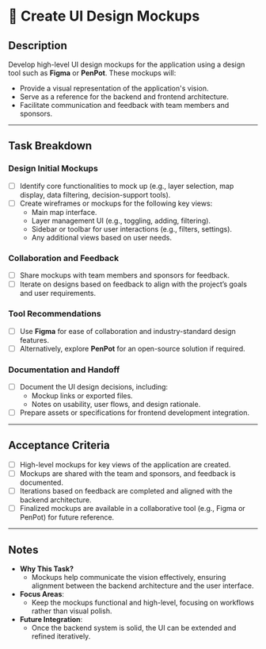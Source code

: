 # 🎨 Create UI Design Mockups

## Description
Develop high-level UI design mockups for the application using a design tool such as **Figma** or **PenPot**. These mockups will:
- Provide a visual representation of the application's vision.
- Serve as a reference for the backend and frontend architecture.
- Facilitate communication and feedback with team members and sponsors.

---

## Task Breakdown

### Design Initial Mockups
- [ ] Identify core functionalities to mock up (e.g., layer selection, map display, data filtering, decision-support tools).
- [ ] Create wireframes or mockups for the following key views:
  - Main map interface.
  - Layer management UI (e.g., toggling, adding, filtering).
  - Sidebar or toolbar for user interactions (e.g., filters, settings).
  - Any additional views based on user needs.

### Collaboration and Feedback
- [ ] Share mockups with team members and sponsors for feedback.
- [ ] Iterate on designs based on feedback to align with the project’s goals and user requirements.

### Tool Recommendations
- [ ] Use **Figma** for ease of collaboration and industry-standard design features.
- [ ] Alternatively, explore **PenPot** for an open-source solution if required.

### Documentation and Handoff
- [ ] Document the UI design decisions, including:
  - Mockup links or exported files.
  - Notes on usability, user flows, and design rationale.
- [ ] Prepare assets or specifications for frontend development integration.

---

## Acceptance Criteria
- [ ] High-level mockups for key views of the application are created.
- [ ] Mockups are shared with the team and sponsors, and feedback is documented.
- [ ] Iterations based on feedback are completed and aligned with the backend architecture.
- [ ] Finalized mockups are available in a collaborative tool (e.g., Figma or PenPot) for future reference.

---

## Notes

- **Why This Task?**
  - Mockups help communicate the vision effectively, ensuring alignment between the backend architecture and the user interface.
- **Focus Areas**:
  - Keep the mockups functional and high-level, focusing on workflows rather than visual polish.
- **Future Integration**:
  - Once the backend system is solid, the UI can be extended and refined iteratively.